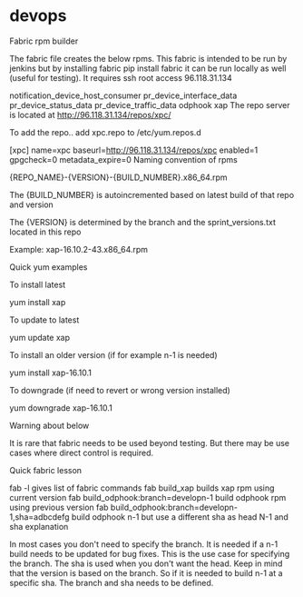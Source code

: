 # devops

Fabric rpm builder

The fabric file creates the below rpms. This fabric is intended to be run by jenkins but by installing fabric pip install fabric it can be run locally as well (useful for testing). It requires ssh root access 96.118.31.134

notification_device_host_consumer
pr_device_interface_data
pr_device_status_data
pr_device_traffic_data
odphook
xap
The repo server is located at http://96.118.31.134/repos/xpc/

To add the repo.. add xpc.repo to /etc/yum.repos.d

[xpc]
name=xpc
baseurl=http://96.118.31.134/repos/xpc
enabled=1
gpgcheck=0
metadata_expire=0
Naming convention of rpms

{REPO_NAME}-{VERSION}-{BUILD_NUMBER}.x86_64.rpm

The {BUILD_NUMBER} is autoincremented based on latest build of that repo and version

The {VERSION} is determined by the branch and the sprint_versions.txt located in this repo

Example: xap-16.10.2-43.x86_64.rpm

Quick yum examples

To install latest

yum install xap

To update to latest

yum update xap

To install an older version (if for example n-1 is needed)

yum install xap-16.10.1

To downgrade (if need to revert or wrong version installed)

yum downgrade xap-16.10.1

Warning about below

It is rare that fabric needs to be used beyond testing. But there may be use cases where direct control is required.

Quick fabric lesson

fab -l gives list of fabric commands
fab build_xap builds xap rpm using current version
fab build_odphook:branch=developn-1 build odphook rpm using previous version
fab build_odphook:branch=developn-1,sha=adbcdefg build odphook n-1 but use a different sha as head
N-1 and sha explanation

In most cases you don't need to specify the branch. It is needed if a n-1 build needs to be updated for bug fixes. This is the use case for specifying the branch. The sha is used when you don't want the head. Keep in mind that the version is based on the branch. So if it is needed to build n-1 at a specific sha. The branch and sha needs to be defined.
